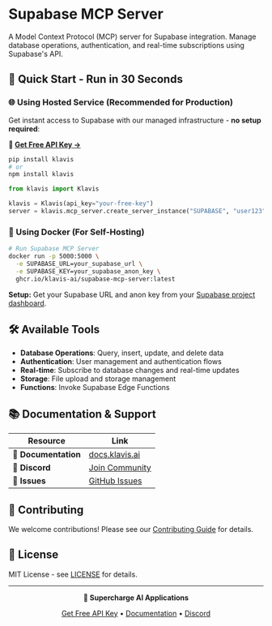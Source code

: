 # Supabase MCP Server

A Model Context Protocol (MCP) server for Supabase integration. Manage database operations, authentication, and real-time subscriptions using Supabase's API.

## 🚀 Quick Start - Run in 30 Seconds

### 🌐 Using Hosted Service (Recommended for Production)

Get instant access to Supabase with our managed infrastructure - **no setup required**:

**🔗 [Get Free API Key →](https://www.klavis.ai/home/api-keys)**

```bash
pip install klavis
# or
npm install klavis
```

```python
from klavis import Klavis

klavis = Klavis(api_key="your-free-key")
server = klavis.mcp_server.create_server_instance("SUPABASE", "user123")
```

### 🐳 Using Docker (For Self-Hosting)

```bash
# Run Supabase MCP Server
docker run -p 5000:5000 \
  -e SUPABASE_URL=your_supabase_url \
  -e SUPABASE_KEY=your_supabase_anon_key \
  ghcr.io/klavis-ai/supabase-mcp-server:latest
```

**Setup:** Get your Supabase URL and anon key from your [Supabase project dashboard](https://app.supabase.com/).

## 🛠️ Available Tools

- **Database Operations**: Query, insert, update, and delete data
- **Authentication**: User management and authentication flows
- **Real-time**: Subscribe to database changes and real-time updates
- **Storage**: File upload and storage management
- **Functions**: Invoke Supabase Edge Functions

## 📚 Documentation & Support

| Resource | Link |
|----------|------|
| **📖 Documentation** | [docs.klavis.ai](https://docs.klavis.ai) |
| **💬 Discord** | [Join Community](https://discord.gg/p7TuTEcssn) |
| **🐛 Issues** | [GitHub Issues](https://github.com/klavis-ai/klavis/issues) |

## 🤝 Contributing

We welcome contributions! Please see our [Contributing Guide](../../CONTRIBUTING.md) for details.

## 📜 License

MIT License - see [LICENSE](../../LICENSE) for details.

---

<div align="center">
  <p><strong>🚀 Supercharge AI Applications </strong></p>
  <p>
    <a href="https://www.klavis.ai">Get Free API Key</a> •
    <a href="https://docs.klavis.ai">Documentation</a> •
    <a href="https://discord.gg/p7TuTEcssn">Discord</a>
  </p>
</div>